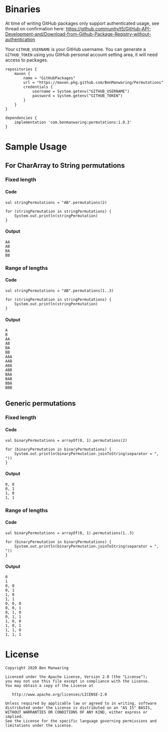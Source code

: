 # Binaries
At time of writing GitHub packages only support authenticated usage, see thread on confirmation here:
https://github.community/t5/GitHub-API-Development-and/Download-from-Github-Package-Registry-without-authentication

Your `GITHUB_USERNAME` is your GitHub username.
You can generate a `GITHUB_TOKEN` using you GitHub personal account setting area, it will need access to packages.

```
repositories {
    maven {
        name = "GitHubPackages"
        url = "https://maven.pkg.github.com/BenManwaring/Permutations"
        credentials {
            username = System.getenv("GITHUB_USERNAME")
            password = System.getenv("GITHUB_TOKEN")
        }
    }
}

dependencies {
    implementation 'com.benmanwaring:permutations:1.0.3'
}
```
# Sample Usage
## For CharArray to String permutations
### Fixed length
#### Code
```
val stringPermutations = "AB".permutations(2)

for (stringPermutation in stringPermutations) {
    System.out.println(stringPermutation)
}
```
#### Output
```
AA
AB
BA
BB
```
### Range of lengths
#### Code
```
val stringPermutations = "AB".permutations(1..3)

for (stringPermutation in stringPermutations) {
    System.out.println(stringPermutation)
}
```
#### Output
```
A
B
AA
AB
BA
BB
AAA
AAB
ABA
ABB
BAA
BAB
BBA
BBB
```
## Generic permutations
### Fixed length
#### Code
```
val binaryPermutations = arrayOf(0, 1).permutations(2)

for (binaryPermutation in binaryPermutations) {
    System.out.println(binaryPermutation.joinToString(separator = ", "))
}
```
#### Output
```
0, 0
0, 1
1, 0
1, 1
```
### Range of lengths
#### Code
```
val binaryPermutations = arrayOf(0, 1).permutations(1..3)

for (binaryPermutation in binaryPermutations) {
    System.out.println(binaryPermutation.joinToString(separator = ", "))
}
```
#### Output
```
0
1
0, 0
0, 1
1, 0
1, 1
0, 0, 0
0, 0, 1
0, 1, 0
0, 1, 1
1, 0, 0
1, 0, 1
1, 1, 0
1, 1, 1
```
# License

    Copyright 2020 Ben Manwaring

    Licensed under the Apache License, Version 2.0 (the "License");
    you may not use this file except in compliance with the License.
    You may obtain a copy of the License at

       http://www.apache.org/licenses/LICENSE-2.0

    Unless required by applicable law or agreed to in writing, software
    distributed under the License is distributed on an "AS IS" BASIS,
    WITHOUT WARRANTIES OR CONDITIONS OF ANY KIND, either express or implied.
    See the License for the specific language governing permissions and
    limitations under the License.
